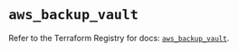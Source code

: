 # `aws_backup_vault`

Refer to the Terraform Registry for docs: [`aws_backup_vault`](https://registry.terraform.io/providers/hashicorp/aws/5.39.0/docs/resources/backup_vault).

